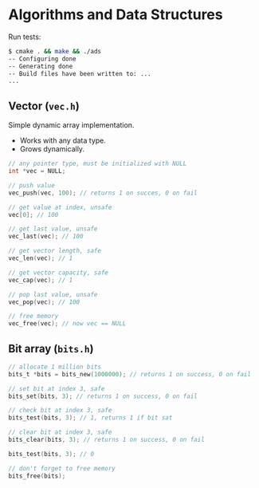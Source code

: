 # Algorithms and Data Structures

Run tests:

```bash
$ cmake . && make && ./ads
-- Configuring done
-- Generating done
-- Build files have been written to: ...
...
```

## Vector (`vec.h`)

Simple dynamic array implementation.

* Works with any data type.
* Grows dynamically.

```c
// any pointer type, must be initialized with NULL
int *vec = NULL;

// push value
vec_push(vec, 100); // returns 1 on succes, 0 on fail

// get value at index, unsafe
vec[0]; // 100

// get last value, unsafe
vec_last(vec); // 100

// get vector length, safe
vec_len(vec); // 1

// get vector capacity, safe
vec_cap(vec); // 1

// pop last value, unsafe
vec_pop(vec); // 100

// free memory
vec_free(vec); // now vec == NULL
```

## Bit array (`bits.h`)

```c
// allocate 1 million bits
bits_t *bits = bits_new(1000000); // returns 1 on success, 0 on fail

// set bit at index 3, safe
bits_set(bits, 3); // returns 1 on success, 0 on fail

// check bit at index 3, safe
bits_test(bits, 3); // 1, returns 1 if bit sat

// clear bit at index 3, safe
bits_clear(bits, 3); // returns 1 on success, 0 on fail

bits_test(bits, 3); // 0

// don't forget to free memory
bits_free(bits);
```
